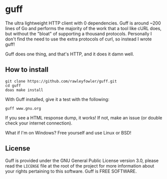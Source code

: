 # guff
The ultra lightweight HTTP client with 0 dependencies. Guff is around ~200 lines of Go
and performs the majority of the work that a tool like cURL does, but without the "bloat" of supporting a thousand protocols. Personally I don't find the need to use the extra protocols of curl, so instead I wrote guff!

Guff does one thing, and that's HTTP, and it does it damn well.

## How to install
```
git clone https://github.com/rawleyfowler/guff.git
cd guff
doas make install
```
With Guff installed, give it a test with the following:
```
guff www.gnu.org
```
If you see a HTML response dump, it works! If not, make an issue (or double check your internet connection).

What if I'm on Windows? Free yourself and use Linux or BSD!
## License
Guff is provided under the GNU General Public License version 3.0, please read the `LICENSE` file at the root of the project
for more information about your rights pertaining to this software. Guff is FREE SOFTWARE.
